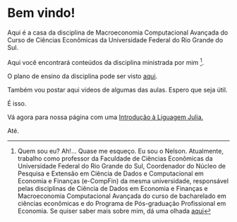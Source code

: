 # Bem vindo!

Aqui é a casa da disciplina de Macroeconomia Computacional Avançada do Curso de Ciências Econômicas da Universidade Federal do Rio Grande do Sul.

Aqui você encontrará conteúdos da disciplina  ministrada por mim [^1].

O plano de ensino da disciplina pode ser visto [aqui](https://docs.google.com/document/d/1FQFYzJR_xu-IlDh-rPIKJ7XmGjQdj5NcEVEFPP9vUQQ/edit?usp=sharing).

Também vou postar aqui videos de algumas das aulas.  Espero que seja útil.

É isso.

Vá agora para nossa página com uma [Introdução à Liguagem Julia.](https://ecompfin-ufrgs.github.io/macroeconomia/introjulia.md)



Até.



[^1]: Quem sou eu?  Ah!...  Quase me esqueço.  Eu sou o Nelson.  Atualmente, trabalho como professor da Faculdade de Ciências Econômicas da Universidade Federal do Rio Grande do Sul, Coordenador do Núcleo de Pesquisa e Extensão em Ciência de Dados e Computacional em Economia e Finanças (e-CompFin) da mesma universidade, responsável pelas disciplinas de Ciência de Dados em Economia e Finanças e Macroeconomia Computacional Avançada do curso de bacharelado em ciências econômicas e do Programa de Pós-graduação Profissional em Economia.  Se quiser saber mais sobre mim, dá uma olhada [aqui](https://professor.ufrgs.br/nelsonseixas)


